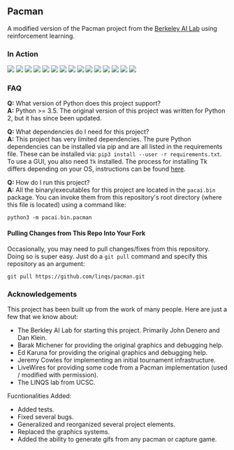 ## Pacman

A modified version of the Pacman project from the [Berkeley AI Lab](http://ai.berkeley.edu/project_overview.html) using reinforcement learning.

### In Action

![](https://github.com/oasysokubo/pacAI/blob/master/img/000.gif)
![](https://github.com/oasysokubo/pacAI/blob/master/img/001.gif)
![](https://github.com/oasysokubo/pacAI/blob/master/img/002.gif)
![](https://github.com/oasysokubo/pacAI/blob/master/img/003.gif)
![](https://github.com/oasysokubo/pacAI/blob/master/img/004.gif)
![](https://github.com/oasysokubo/pacAI/blob/master/img/005.gif)
![](https://github.com/oasysokubo/pacAI/blob/master/img/006.gif)
![](https://github.com/oasysokubo/pacAI/blob/master/img/007.gif)
![](https://github.com/oasysokubo/pacAI/blob/master/img/008.gif)
![](https://github.com/oasysokubo/pacAI/blob/master/img/009.gif)
![](https://github.com/oasysokubo/pacAI/blob/master/img/010.gif)
![](https://github.com/oasysokubo/pacAI/blob/master/img/011.gif)
![](https://github.com/oasysokubo/pacAI/blob/master/img/012.gif)
![](https://github.com/oasysokubo/pacAI/blob/master/img/013.gif)
![](https://github.com/oasysokubo/pacAI/blob/master/img/014.gif)

### FAQ

**Q:** What version of Python does this project support?  
**A:** Python >= 3.5.
The original version of this project was written for Python 2, but it has since been updated.

**Q:** What dependencies do I need for this project?  
**A:** This project has very limited dependencies.
The pure Python dependencies can be installed via pip and are all listed in the requirements file.
These can be installed via: `pip3 install --user -r requirements.txt`.
To use a GUI, you also need `Tk` installed.
The process for installing Tk differs depending on your OS, instructions can be found [here](https://tkdocs.com/tutorial/install.html).

**Q:** How do I run this project?  
**A:** All the binary/executables for this project are located in the `pacai.bin` package.
You can invoke them from this repository's root directory (where this file is located) using a command like:
```
python3 -m pacai.bin.pacman
```


#### Pulling Changes from This Repo Into Your Fork

Occasionally, you may need to pull changes/fixes from this repository.
Doing so is super easy.
Just do a `git pull` command and specify this repository as an argument:
```
git pull https://github.com/linqs/pacman.git
```

### Acknowledgements

This project has been built up from the work of many people.
Here are just a few that we know about:
 - The Berkley AI Lab for starting this project. Primarily John Denero and Dan Klein.
 - Barak Michener for providing the original graphics and debugging help.
 - Ed Karuna for providing the original graphics and debugging help.
 - Jeremy Cowles for implementing an initial tournament infrastructure.
 - LiveWires for providing some code from a Pacman implementation (used / modified with permission).
 - The LINQS lab from UCSC.

 Fucntionalities Added:
 - Added tests.
 - Fixed several bugs.
 - Generalized and reorganized several project elements.
 - Replaced the graphics systems.
 - Added the ability to generate gifs from any pacman or capture game.
